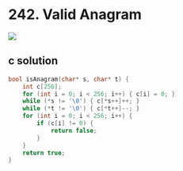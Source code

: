 # 242. Valid Anagram
<img src="https://github.com/vampire1996/LeetCode/blob/master/Problems/201-300/242.ValidAnagram/problem.png"/>

## c solution
```c
bool isAnagram(char* s, char* t) {
    int c[256];
    for (int i = 0; i < 256; i++) { c[i] = 0; }
    while (*s != '\0') { c[*s++]++; }
    while (*t != '\0') { c[*t++]--; }
    for (int i = 0; i < 256; i++) {
        if (c[i] != 0) {
            return false;
        }
    }
    return true;
}
```
